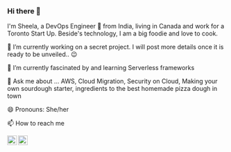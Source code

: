 ### Hi there 👋

<!--
**sheelask/sheelask** is a ✨ _special_ ✨ repository because its `README.md` (this file) appears on your GitHub profile.

Here are some ideas to get you started:

- 🔭 I’m currently working on ...
- 🌱 I’m currently learning ...
- 👯 I’m looking to collaborate on ...
- 🤔 I’m looking for help with ...
- 💬 Ask me about ...
- 📫 How to reach me: ...
- 😄 Pronouns: ...
- ⚡ Fun fact: ...
-->



I'm Sheela, a DevOps Engineer 🚀 from India, living in Canada and work for a Toronto Start Up. Beside's technology, I am a big foodie and love to cook.

🔭 I’m currently working on a secret project. I will post more details once it is ready to be unveiled.. :wink:

🌱 I’m currently fascinated by and learning Serverless frameworks

💬 Ask me about ... AWS, Cloud Migration, Security on Cloud, Making your own sourdough starter, ingredients to the best homemade pizza dough in town

😄 Pronouns: She/her

📫 How to reach me

<a href="https://www.linkedin.com/in/ksheela/">
  <img align="left" alt="Sheela's LinkdeIN" width="22px" src="https://cdn.jsdelivr.net/npm/simple-icons@v3/icons/linkedin.svg" />
</a>
<a href="https://www.reddit.com/user/sheelakal/">
  <img align="left" alt="Sheela's Reddit" width="22px" src="https://cdn.jsdelivr.net/npm/simple-icons@v3/icons/reddit.svg" />
</a>

